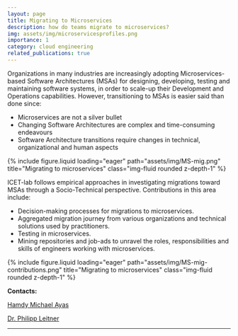 ```yaml
---
layout: page
title: Migrating to Microservices
description: how do teams migrate to microservices?
img: assets/img/microservicesprofiles.png
importance: 1
category: cloud engineering
related_publications: true
---
```


Organizations in many industries are increasingly adopting Microservices-based Software Architectures (MSAs) for designing, developing, testing and maintaining software systems, in order to scale-up their Development and Operations capabilities. However, transitioning to MSAs is easier said than done since:
* Microservices are not a silver bullet
* Changing Software Architectures are complex and time-consuming endeavours
* Software Architecture transitions require changes in technical, organizational and human aspects

{% include figure.liquid loading="eager" path="assets/img/MS-mig.png" title="Migrating to microservices" class="img-fluid rounded z-depth-1" %}


ICET-lab follows empirical approaches in investigating migrations toward MSAs through a Socio-Technical perspective. Contributions in this area include:

* Decision-making processes for migrations to microservices.
* Aggregated migration journey from various organizations and technical solutions used by practitioners.
* Testing in microservices.
* Mining repositories and job-ads to unravel the roles, responsibilities and skills of engineers working with microservices.
  

{% include figure.liquid loading="eager" path="assets/img/MS-mig-contributions.png" title="Migrating to microservices" class="img-fluid rounded z-depth-1" %}


**Contacts:**

[Hamdy Michael Ayas](https://hmicha01.github.io)

[Dr. Philipp Leitner](http://philippleitner.net)

---
